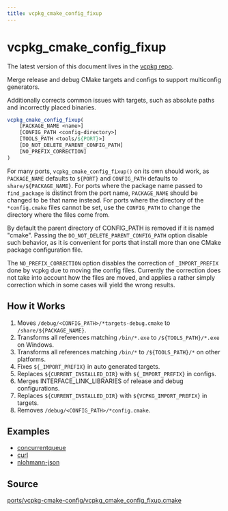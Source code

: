 ```yaml
---
title: vcpkg_cmake_config_fixup
---
```


# vcpkg_cmake_config_fixup

The latest version of this document lives in the [vcpkg repo](https://github.com/Microsoft/vcpkg/blob/master/docs/maintainers/ports/vcpkg-cmake-config/vcpkg_cmake_config_fixup.md).

Merge release and debug CMake targets and configs to support multiconfig generators.

Additionally corrects common issues with targets, such as absolute paths and incorrectly placed binaries.

```cmake
vcpkg_cmake_config_fixup(
    [PACKAGE_NAME <name>]
    [CONFIG_PATH <config-directory>]
    [TOOLS_PATH <tools/${PORT}>]
    [DO_NOT_DELETE_PARENT_CONFIG_PATH]
    [NO_PREFIX_CORRECTION]
)
```

For many ports, `vcpkg_cmake_config_fixup()` on its own should work,
as `PACKAGE_NAME` defaults to `${PORT}` and `CONFIG_PATH` defaults to `share/${PACKAGE_NAME}`.
For ports where the package name passed to `find_package` is distinct from the port name,
`PACKAGE_NAME` should be changed to be that name instead.
For ports where the directory of the `*config.cmake` files cannot be set,
use the `CONFIG_PATH` to change the directory where the files come from.

By default the parent directory of CONFIG_PATH is removed if it is named "cmake".
Passing the `DO_NOT_DELETE_PARENT_CONFIG_PATH` option disable such behavior,
as it is convenient for ports that install
more than one CMake package configuration file.

The `NO_PREFIX_CORRECTION` option disables the correction of `_IMPORT_PREFIX`
done by vcpkg due to moving the config files.
Currently the correction does not take into account how the files are moved,
and applies a rather simply correction which in some cases will yield the wrong results.

## How it Works

1. Moves `/debug/<CONFIG_PATH>/*targets-debug.cmake` to `/share/${PACKAGE_NAME}`.
2. Transforms all references matching `/bin/*.exe` to `/${TOOLS_PATH}/*.exe` on Windows.
3. Transforms all references matching `/bin/*` to `/${TOOLS_PATH}/*` on other platforms.
4. Fixes `${_IMPORT_PREFIX}` in auto generated targets.
5. Replaces `${CURRENT_INSTALLED_DIR}` with `${_IMPORT_PREFIX}` in configs.
6. Merges INTERFACE_LINK_LIBRARIES of release and debug configurations.
7. Replaces `${CURRENT_INSTALLED_DIR}` with `${VCPKG_IMPORT_PREFIX}` in targets.
8. Removes `/debug/<CONFIG_PATH>/*config.cmake`.

## Examples

* [concurrentqueue](https://github.com/Microsoft/vcpkg/blob/master/ports/concurrentqueue/portfile.cmake)
* [curl](https://github.com/Microsoft/vcpkg/blob/master/ports/curl/portfile.cmake)
* [nlohmann-json](https://github.com/Microsoft/vcpkg/blob/master/ports/nlohmann-json/portfile.cmake)

## Source
[ports/vcpkg-cmake-config/vcpkg\_cmake\_config\_fixup.cmake](https://github.com/Microsoft/vcpkg/blob/master/ports/vcpkg-cmake-config/vcpkg_cmake_config_fixup.cmake)

